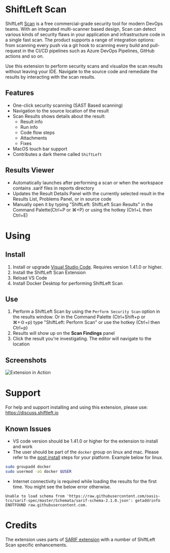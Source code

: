 # ShiftLeft Scan

ShiftLeft [Scan](https://docs.shiftleft.io/shiftleft/scan/scan) is a free commercial-grade security tool for modern DevOps teams. With an integrated multi-scanner based design, Scan can detect various kinds of security flaws in your application and infrastructure code in a single fast scan. The product supports a range of integration options: from scanning every push via a git hook to scanning every build and pull-request in the CI/CD pipelines such as Azure DevOps Pipelines, GitHub actions and so on.

Use this extension to perform security scans and visualize the scan results without leaving your IDE. Navigate to the source code and remediate the results by interacting with the scan results.

## **Features**

- One-click security scanning (SAST Based scanning)
- Navigation to the source location of the result
- Scan Results shows details about the result:
  - Result info
  - Run info
  - Code flow steps
  - Attachments
  - Fixes
- MacOS touch bar support
- Contributes a dark theme called `ShiftLeft`

## Results Viewer

- Automatically launches after performing a scan or when the workspace contains .sarif files in reports directory
- Updates the Result Details Panel with the currently selected result in the Results List, Problems Panel, or in source code
- Manually open it by typing "ShiftLeft: ShiftLeft Scan Results" in the Command Palette(Ctrl+P or ⌘+P) or using the hotkey (Ctrl+L then Ctrl+E)

# Using

## Install

1. Install or upgrade [Visual Studio Code](https://code.visualstudio.com/). Requires version 1.41.0 or higher.
2. Install the ShiftLeft Scan Extension
3. Reload VS Code
4. Install Docker Desktop for performing ShiftLeft Scan

## Use

1. Perform a ShiftLeft Scan by using the `Perform Security Scan` option in the results window. Or in the Command Palette (Ctrl+Shift+p or ⌘+⇧+p) type "ShiftLeft: Perform Scan" or use the hotkey (Ctrl+l then Ctrl+p)
2. Results will show up on the **Scan Findings** panel
3. Click the result you're investigating. The editor will navigate to the location

## Screenshots

![Extension in Action](resources/readmeImages/vscode.gif?raw=true)

# Support

For help and support installing and using this extension, please use: https://discuss.shiftleft.io

## Known Issues

- VS code version should be 1.41.0 or higher for the extension to install and work
- The user should be part of the `docker` group on linux and mac. Please refer to the [post install](https://docs.docker.com/install/linux/linux-postinstall/) steps for your platform. Example below for linux.

```bash
sudo groupadd docker
sudo usermod -aG docker $USER
```

- Internet connectivity is required while loading the results for the first time. You might see the below error otherwise.

```
Unable to load schema from 'https://raw.githubusercontent.com/oasis-tcs/sarif-spec/master/Schemata/sarif-schema-2.1.0.json': getaddrinfo ENOTFOUND raw.githubusercontent.com.
```

# Credits

The extension uses parts of [SARIF extension](https://github.com/Microsoft/sarif-vscode-extension) with a number of ShiftLeft Scan specific enhancements.
